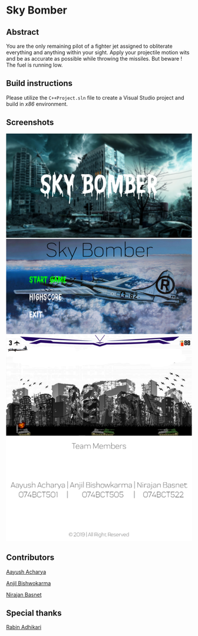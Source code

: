 # Sky Bomber

## Abstract

You are the only remaining pilot of a fighter jet assigned to obliterate everything and anything within your sight. Apply your projectile motion wits and be as accurate as possible while throwing the missiles. But beware ! The fuel is running low.

## Build instructions

Please utilize the ``C++Project.sln`` file to create a Visual Studio project and build in *x86* environment.

## Screenshots

![splash screen](Screenshots/splashscreen.png)
![intro](Screenshots/intro.png)
![gameplay](Screenshots/gameplay.png)
![team](Screenshots/team.png)

## Contributors

[Aayush Acharya](https://github.com/aayushacharya)

[Anjil Bishwokarma](https://github.com/anzeal)

[Nirajan Basnet](https://github.com/QuizzerNirajan)

## Special thanks

[Rabin Adhikari](https://github.com/rabinadk1)
